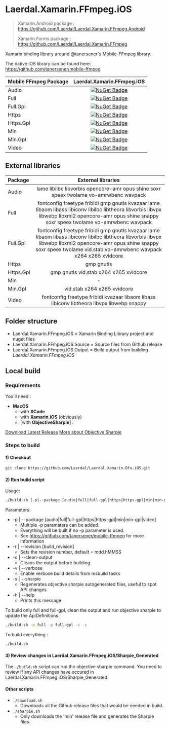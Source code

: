# Laerdal.Xamarin.FFmpeg.iOS

> Xamarin.Android package : <https://github.com/Laerdal/Laerdal.Xamarin.FFmpeg.Android>
>
> Xamarin.Forms package : <https://github.com/Laerdal/Laerdal.Xamarin.FFmpeg>

Xamarin binding library around @tanersener's Mobile-FFmpeg library.

The native iOS library can be found here: <https://github.com/tanersener/mobile-ffmpeg>

| Mobile FFmpeg Package | Laerdal.Xamarin.FFmpeg.iOS |
|     :----    |     :----:    |
| Audio | [![NuGet Badge](https://buildstats.info/nuget/Laerdal.Xamarin.FFmpeg.iOS.Audio)](https://www.nuget.org/packages/Laerdal.Xamarin.FFmpeg.iOS.Audio/) |
| Full | [![NuGet Badge](https://buildstats.info/nuget/Laerdal.Xamarin.FFmpeg.iOS.Full)](https://www.nuget.org/packages/Laerdal.Xamarin.FFmpeg.iOS.Full/) |
| Full.Gpl | [![NuGet Badge](https://buildstats.info/nuget/Laerdal.Xamarin.FFmpeg.iOS.Full.Gpl)](https://www.nuget.org/packages/Laerdal.Xamarin.FFmpeg.iOS.Full.Gpl/) |
| Https | [![NuGet Badge](https://buildstats.info/nuget/Laerdal.Xamarin.FFmpeg.iOS.Https)](https://www.nuget.org/packages/Laerdal.Xamarin.FFmpeg.iOS.Https/) |
| Https.Gpl | [![NuGet Badge](https://buildstats.info/nuget/Laerdal.Xamarin.FFmpeg.iOS.Https.Gpl)](https://www.nuget.org/packages/Laerdal.Xamarin.FFmpeg.iOS.Https.Gpl/) |
| Min | [![NuGet Badge](https://buildstats.info/nuget/Laerdal.Xamarin.FFmpeg.iOS.Min)](https://www.nuget.org/packages/Laerdal.Xamarin.FFmpeg.iOS.Min/) |
| Min.Gpl | [![NuGet Badge](https://buildstats.info/nuget/Laerdal.Xamarin.FFmpeg.iOS.Min.Gpl)](https://www.nuget.org/packages/Laerdal.Xamarin.FFmpeg.iOS.Min.Gpl/) |
| Video | [![NuGet Badge](https://buildstats.info/nuget/Laerdal.Xamarin.FFmpeg.iOS.Video)](https://www.nuget.org/packages/Laerdal.Xamarin.FFmpeg.iOS.Video/) |

## External libraries

| Package | External libraries |
|     :----    | :----: |
| Audio | lame libilbc libvorbis opencore-amr opus shine soxr speex twolame vo-amrwbenc wavpack |
| Full | fontconfig freetype fribidi gmp gnutls kvazaar lame libaom libass libiconv libilbc libtheora libvorbis libvpx libwebp libxml2 opencore-amr opus shine snappy soxr speex twolame vo-amrwbenc wavpack |
| Full.Gpl | fontconfig freetype fribidi gmp gnutls kvazaar lame libaom libass libiconv libilbc libtheora libvorbis libvpx libwebp libxml2 opencore-amr opus shine snappy soxr speex twolame vid.stab vo-amrwbenc wavpack x264 x265 xvidcore |
| Https | gmp gnutls |
| Https.Gpl | gmp gnutls vid.stab x264 x265 xvidcore |
| Min | - |
| Min.Gpl | vid.stab x264 x265 xvidcore |
| Video | fontconfig freetype fribidi kvazaar libaom libass libiconv libtheora libvpx libwebp snappy |

## Folder structure

- Laerdal.Xamarin.FFmpeg.iOS = Xamarin Binding Library project and nuget files
- Laerdal.Xamarin.FFmpeg.iOS.Source = Source files from Github release
- Laerdal.Xamarin.FFmpeg.iOS.Output = Build output from building *Laerdal.Xamarin.FFmpeg.iOS*

## Local build

### Requirements

You'll need :

- **MacOS**
  - with **XCode**
  - with **Xamarin.iOS** (obviously)
  - [with **ObjectiveSharpie**] :

[Download Latest Release](https://aka.ms/objective-sharpie)
[More about Objective Sharpie](https://docs.microsoft.com/en-us/xamarin/cross-platform/macios/binding/objective-sharpie/get-started)

### Steps to build

#### 1) Checkout

```bash
git clone https://github.com/Laerdal/Laerdal.Xamarin.Dfu.iOS.git
```

#### 2) Run build script

Usage:

```bash
./build.sh [-p|--package [audio|full|full-gpl|https|https-gpl|min|min-gpl|video]] [-r|--revision build_revision] [-c|--clean-output] [-v|--verbose] [-s|--sharpie]
```

Parameters:

- -p | --package [audio|full|full-gpl|https|https-gpl|min|min-gpl|video]
  - Multiple -p paramaters can be added.
  - Everything will be built if no -p parameter is used.
  - See <https://github.com/tanersener/mobile-ffmpeg> for more information
- -r | --revision [build_revision]
  - Sets the revision number, default = mdd.hMMSS
- -c | --clean-output
  - Cleans the output before building
- -v | --verbose
  - Enable verbose build details from msbuild tasks
- -s | --sharpie
  - Regenerates objective sharpie autogenerated files, useful to spot API changes
- -h | --help
  - Prints this message

To build only full and full-gpl, clean the output and run objective sharpie to update the ApiDefinitions :

```bash
./build.sh -p full -p full-gpl -c -s
```

To build everything :

```bash
./build.sh
```

#### 3) Review changes in Laerdal.Xamarin.FFmpeg.iOS/Sharpie_Generated

The `./build.sh` script can run the objective sharpie command. You need to review if any API changes have occured in Laerdal.Xamarin.FFmpeg.iOS/Sharpie_Generated.

#### Other scripts

- `./download.sh`
  - Downloads all the Github release files that would be needed in build.
- `./sharpie.sh`
  - Only downloads the 'min' release file and generates the Sharpie files.